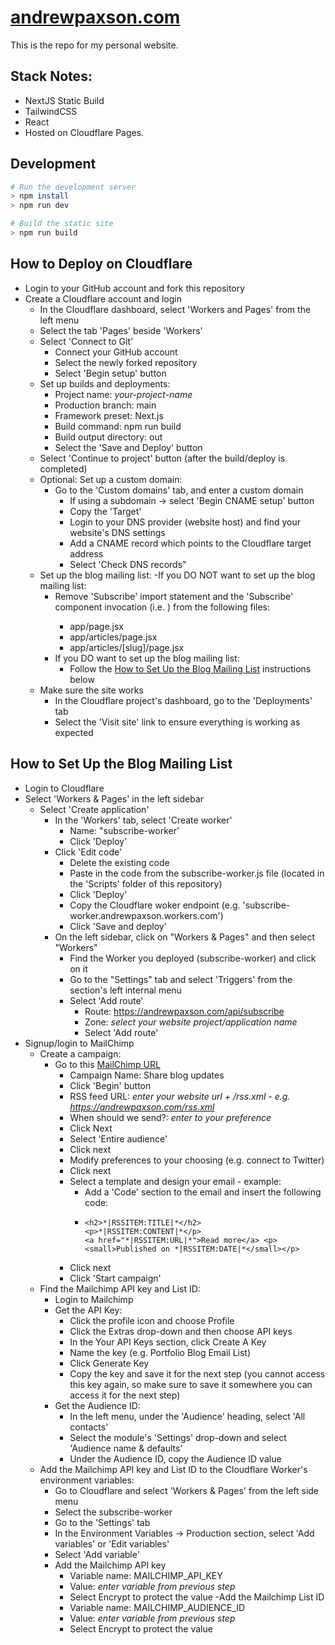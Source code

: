 # [andrewpaxson.com](https://andrewpaxson.com)

This is the repo for my personal website.

## Stack Notes:

- NextJS Static Build
- TailwindCSS
- React
- Hosted on Cloudflare Pages.

## Development

```bash
# Run the development server
> npm install
> npm run dev

# Build the static site
> npm run build
```


## How to Deploy on Cloudflare
- Login to your GitHub account and fork this repository
- Create a Cloudflare account and login
  - In the Cloudflare dashboard, select 'Workers and Pages' from the left menu
  - Select the tab 'Pages' beside 'Workers'
  - Select 'Connect to Git'
    - Connect your GitHub account
    - Select the newly forked repository
    - Select 'Begin setup' button
  - Set up builds and deployments: 
    - Project name: *your-project-name*
    - Production branch: main
    - Framework preset: Next.js
    - Build command: npm run build
    - Build output directory: out
    - Select the 'Save and Deploy' button
  - Select 'Continue to project' button (after the build/deploy is completed)
  - Optional: Set up a custom domain:
    - Go to the 'Custom domains' tab, and enter a custom domain
      - If using a subdomain -> select 'Begin CNAME setup' button
      - Copy the 'Target'
      - Login to your DNS provider (website host) and find your website's DNS settings
      - Add a CNAME record which points to the Cloudflare target address
      - Select 'Check DNS records"
  - Set up the blog mailing list:
    -If you DO NOT want to set up the blog mailing list:
      - Remove 'Subscribe' import statement and the 'Subscribe' component invocation (i.e. <Subscribe />) from the following files:
        - app/page.jsx
        - app/articles/page.jsx
        - app/articles/[slug]/page.jsx
    - If you DO want to set up the blog mailing list:
      - Follow the [How to Set Up the Blog Mailing List](#how-to-setup-blog) instructions below
  - Make sure the site works
    - In the Cloudflare project's dashboard, go to the 'Deployments' tab
    - Select the 'Visit site' link to ensure everything is working as expected



    
## How to Set Up the Blog Mailing List<a name="how-to-setup-blog"></a>
- Login to Cloudflare
- Select 'Workers & Pages' in the left sidebar
  - Select 'Create application'
    - In the 'Workers' tab, select 'Create worker'
      - Name: "subscribe-worker'
      - Click 'Deploy'
    - Click 'Edit code'
      - Delete the existing code
      - Paste in the code from the subscribe-worker.js file (located in the 'Scripts' folder of this repository) 
      - Click 'Deploy'
      - Copy the Cloudflare woker endpoint (e.g. 'subscribe-worker.andrewpaxson.workers.com')
      - Click 'Save and deploy'
    - On the left sidebar, click on "Workers & Pages" and then select "Workers"
      - Find the Worker you deployed (subscribe-worker) and click on it
      - Go to the "Settings" tab and select 'Triggers' from the section's left internal menu
      - Select 'Add route'
        - Route: https://andrewpaxson.com/api/subscribe
        - Zone: *select your website project/application name*
        - Select 'Add route'
- Signup/login to MailChimp
  - Create a campaign: 
    - Go to this [MailChimp URL](https://us22.admin.mailchimp.com/campaigns/#/create-campaign/explore/rss)
      - Campaign Name: Share blog updates
      - Click 'Begin' button
      - RSS feed URL: *enter your website url + /rss.xml - e.g. https://andrewpaxson.com/rss.xml*
      - When should we send?: *enter to your preference*
      - Click Next
      - Select 'Entire audience'
      - Click next
      - Modify preferences to your choosing (e.g. connect to Twitter)
      - Click next
      - Select a template and design your email - example: 
        - Add a 'Code' section to the email and insert the following code:
        - ```
          <h2>*|RSSITEM:TITLE|*</h2>
          <p>*|RSSITEM:CONTENT|*</p>
          <a href="*|RSSITEM:URL|*">Read more</a> <p><small>Published on *|RSSITEM:DATE|*</small></p>
          ```
      - Click next
      - Click 'Start campaign'
  - Find the Mailchimp API key and List ID: 
    - Login to Mailchimp
    - Get the API Key: 
      - Click the profile icon and choose Profile
      - Click the Extras drop-down and then choose API keys
      - In the Your API Keys section, click Create A Key
      - Name the key (e.g. Portfolio Blog Email List)
      - Click Generate Key
      - Copy the key and save it for the next step (you cannot access this key again, so make sure to save it somewhere you can access it for the next step)
    - Get the Audience ID:
      - In the left menu, under the 'Audience' heading, select 'All contacts'
      - Select the module's 'Settings' drop-down and select 'Audience name & defaults'
      - Under the Audience ID, copy the Audience ID value
  - Add the Mailchimp API key and List ID to the Cloudflare Worker's environment variables: 
    - Go to Cloudflare and select 'Workers & Pages' from the left side menu
    - Select the subscribe-worker
    - Go to the 'Settings' tab
    - In the Environment Variables -> Production section, select 'Add variables' or 'Edit variables'
    - Select 'Add variable'
    - Add the Mailchimp API key
      - Variable name: MAILCHIMP_API_KEY
      - Value: *enter variable from previous step*
      - Select Encrypt to protect the value
    -Add the Mailchimp List ID
      - Variable name: MAILCHIMP_AUDIENCE_ID
      - Value: *enter variable from previous step*
      - Select Encrypt to protect the value

